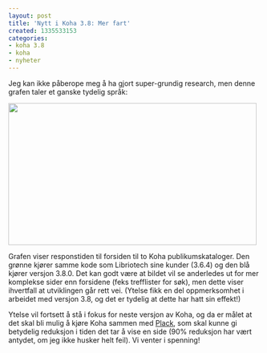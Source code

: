 ```yaml
---
layout: post
title: 'Nytt i Koha 3.8: Mer fart'
created: 1335533153
categories:
- koha 3.8
- koha
- nyheter
---
```

<p>Jeg kan ikke påberope meg å ha gjort super-grundig research, men denne grafen taler et ganske tydelig språk:</p>

<p><img src="http://div.libriotech.no/kohamisc/36x-vs-master.png" width="495" height="283" /></p>

<p>Grafen viser responstiden til forsiden til to Koha publikumskataloger. Den grønne kjører samme kode som Libriotech sine kunder (3.6.4) og den blå kjører versjon 3.8.0. Det kan godt være at bildet vil se anderledes ut for mer komplekse sider enn forsidene (feks trefflister for søk), men dette viser ihvertfall at utviklingen går rett vei. (Ytelse fikk en del oppmerksomhet i arbeidet med versjon 3.8, og det er tydelig at dette har hatt sin effekt!)</p>

<p>Ytelse vil fortsett å stå i fokus for neste versjon av Koha, og da er målet at det skal bli mulig å kjøre Koha sammen med <a href="http://plackperl.org/">Plack</a>, som skal kunne gi betydelig reduksjon i tiden det tar å vise en side (90% reduksjon har vært antydet, om jeg ikke husker helt feil). Vi venter i spenning!</p>
